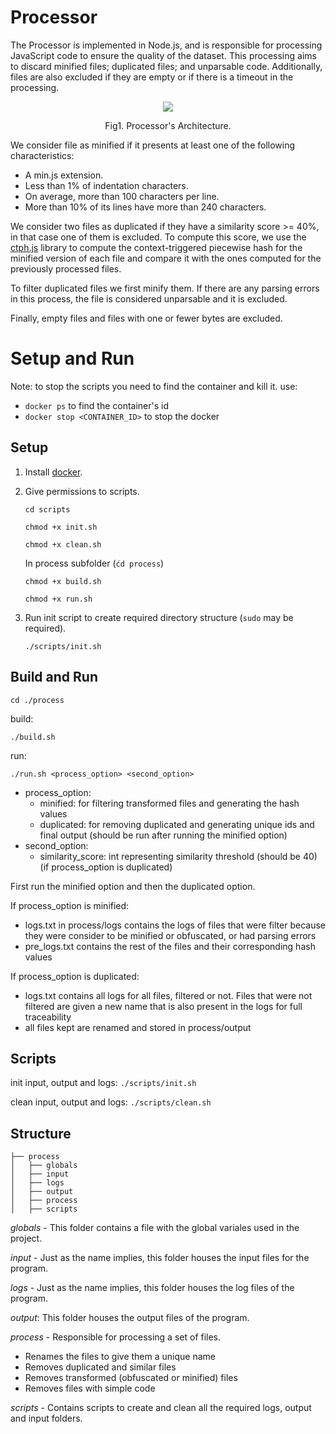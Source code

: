 # Processor

The Processor is implemented in Node.js, and is responsible for processing JavaScript code to ensure the quality of the dataset. This processing aims to discard minified files; duplicated files; and unparsable code. Additionally, files are also excluded if they are empty or if there is a timeout in the processing. 

<p align="center">
  <img  src="https://user-images.githubusercontent.com/36470825/171437314-ed9d534f-115f-4327-be44-589f086b20b6.png">
  <p align="center">Fig1. Processor's Architecture.
</p>
</p>


We consider file as minified if it presents at least one of the following characteristics:
* A min.js extension. 
* Less than 1\% of indentation characters.
* On average, more than 100 characters per line.
* More than 10\% of its lines have more than 240 characters.


We consider two files as duplicated if they have a similarity score >= 40\%, in that case one of them is excluded. To compute this score, we use the [ctph.js](https://www.npmjs.com/package/ctph.js) library to compute the context-triggered piecewise hash for the minified version of each file and compare it with the ones computed for the previously processed files. 

To filter duplicated files we first minify them. If there are any parsing errors in this process, the file is considered unparsable and it is excluded.

Finally, empty files and files with one or fewer bytes are excluded.


# Setup and Run

Note: to stop the scripts you need to find the container and kill it. use:
* `docker ps` to find the container's id
* `docker stop <CONTAINER_ID>` to stop the docker

## Setup


1. Install [docker](https://docs.docker.com/get-docker/).


3. Give permissions to scripts.

    `cd scripts`

    `chmod +x init.sh`

    `chmod +x clean.sh`

    In process subfolder (`ćd process`)

    `chmod +x build.sh`

    `chmod +x run.sh`

4. Run init script to create required directory structure (`sudo` may be required).

    `./scripts/init.sh`
  

## Build and Run

`cd ./process`

build: 

`./build.sh`

run: 

`./run.sh <process_option> <second_option>`

* process_option:
    * minified: for filtering transformed files and generating the hash values
    * duplicated: for removing duplicated and generating unique ids and final output (should be run after running the minified option)
* second_option:
    * similarity_score: int representing similarity threshold (should be 40) (if process_option is duplicated)

First run the minified option and then the duplicated option.


If process_option is minified:
* logs.txt in process/logs contains the logs of files that were filter because they were consider to be minified or obfuscated, or had parsing errors
* pre_logs.txt contains the rest of the files and their corresponding hash values

If process_option is duplicated:
* logs.txt contains all logs for all files, filtered or not. Files that were not filtered are given a new name that is also present in the logs for full traceability
* all files kept are renamed and stored in process/output


## Scripts

init input, output and logs: `./scripts/init.sh`

clean input, output and logs: `./scripts/clean.sh`



## Structure

```src
├── process
│   ├── globals
│   ├── input
│   ├── logs
│   ├── output
│   ├── process
│   ├── scripts
```

_globals_ - This folder contains a file with the global variales used in the project.

_input_ - Just as the name implies, this folder houses the input files for the program.

_logs_ - Just as the name implies, this folder houses the log files of the program.

_output_: This folder houses the output files of the program.

_process_ - Responsible for processing a set of files.
* Renames the files to give them a unique name
* Removes duplicated and similar files
* Removes transformed (obfuscated or minified) files
* Removes files with simple code

_scripts_ - Contains scripts to create and clean all the required logs, output and input folders.

